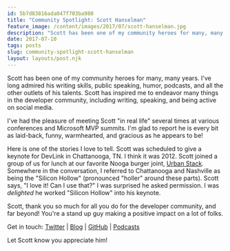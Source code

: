 ```yaml
---
id: 5b7d83816ada047f703ba980
title: "Community Spotlight: Scott Hanselman"
feature_image: /content/images/2017/07/scott-hanselman.jpg
description: "Scott has been one of my community heroes for many, many years. I've long admired his writing skills, public speaking, humor, podcasts, and…"
date: 2017-07-10
tags: posts
slug: community-spotlight-scott-hanselman
layout: layouts/post.njk
---
```


Scott has been one of my community heroes for many, many years. I've long admired his writing skills, public speaking, humor, podcasts, and all the other outlets of his talents. Scott has inspired me to endeavor many things in the developer community, including writing, speaking, and being active on social media.

I've had the pleasure of meeting Scott "in real life" several times at various conferences and Microsoft MVP summits. I'm glad to report he is every bit as laid-back, funny, warmhearted, and gracious as he appears to be!

Here is one of the stories I love to tell. Scott was scheduled to give a keynote for DevLink in Chattanooga, TN. I think it was 2012. Scott joined a group of us for lunch at our favorite Nooga burger joint, [Urban Stack](http://urbanstack.com/). Somewhere in the conversation, I referred to Chattanooga and Nashville as being the "Silicon Hollow" (pronounced "holler" around these parts). Scott says, "I love it! Can I use that?" I was surprised he asked permission. I was _delighted_ he worked "Silicon Hollow" into his keynote.

Scott, thank you so much for all you do for the developer community, and far beyond! You're a stand up guy making a positive impact on a lot of folks.

Get in touch: [Twitter](https://twitter.com/shanselman) | [Blog](https://www.hanselman.com/) | [GitHub](https://github.com/shanselman) | [Podcasts](https://www.hanselman.com/podcasts/)

Let Scott know you appreciate him!
